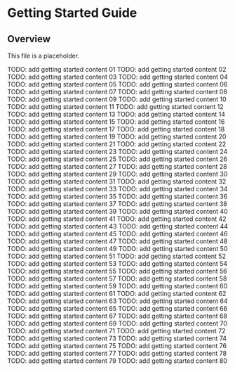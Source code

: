 # Getting Started Guide

## Overview

This file is a placeholder.

TODO: add getting started content 01 TODO: add getting started content 02 TODO: add getting started content 03 TODO: add getting started content 04 TODO: add getting started content 05 TODO: add getting started content 06 TODO: add getting
started content 07 TODO: add getting started content 08 TODO: add getting started content 09 TODO: add getting started content 10 TODO: add getting started content 11 TODO: add getting started content 12 TODO: add getting started content 13
TODO: add getting started content 14 TODO: add getting started content 15 TODO: add getting started content 16 TODO: add getting started content 17 TODO: add getting started content 18 TODO: add getting started content 19 TODO: add getting
started content 20 TODO: add getting started content 21 TODO: add getting started content 22 TODO: add getting started content 23 TODO: add getting started content 24 TODO: add getting started content 25 TODO: add getting started content 26
TODO: add getting started content 27 TODO: add getting started content 28 TODO: add getting started content 29 TODO: add getting started content 30 TODO: add getting started content 31 TODO: add getting started content 32 TODO: add getting
started content 33 TODO: add getting started content 34 TODO: add getting started content 35 TODO: add getting started content 36 TODO: add getting started content 37 TODO: add getting started content 38 TODO: add getting started content 39
TODO: add getting started content 40 TODO: add getting started content 41 TODO: add getting started content 42 TODO: add getting started content 43 TODO: add getting started content 44 TODO: add getting started content 45 TODO: add getting
started content 46 TODO: add getting started content 47 TODO: add getting started content 48 TODO: add getting started content 49 TODO: add getting started content 50 TODO: add getting started content 51 TODO: add getting started content 52
TODO: add getting started content 53 TODO: add getting started content 54 TODO: add getting started content 55 TODO: add getting started content 56 TODO: add getting started content 57 TODO: add getting started content 58 TODO: add getting
started content 59 TODO: add getting started content 60 TODO: add getting started content 61 TODO: add getting started content 62 TODO: add getting started content 63 TODO: add getting started content 64 TODO: add getting started content 65
TODO: add getting started content 66 TODO: add getting started content 67 TODO: add getting started content 68 TODO: add getting started content 69 TODO: add getting started content 70 TODO: add getting started content 71 TODO: add getting
started content 72 TODO: add getting started content 73 TODO: add getting started content 74 TODO: add getting started content 75 TODO: add getting started content 76 TODO: add getting started content 77 TODO: add getting started content 78
TODO: add getting started content 79 TODO: add getting started content 80
